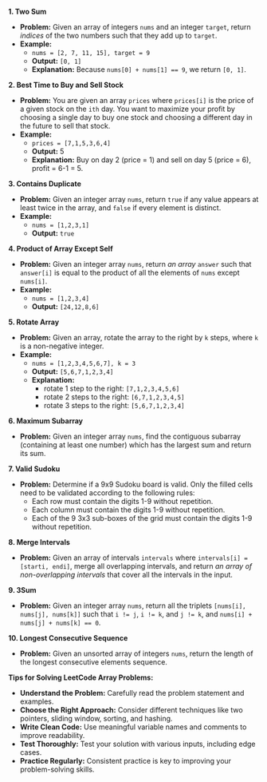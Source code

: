 **1. Two Sum**

* **Problem:** Given an array of integers `nums` and an integer `target`, return *indices* of the two numbers such that they add up to `target`.
* **Example:**
    * `nums = [2, 7, 11, 15], target = 9`
    * **Output:** `[0, 1]`
    * **Explanation:** Because `nums[0] + nums[1] == 9`, we return `[0, 1]`.

**2. Best Time to Buy and Sell Stock**

* **Problem:** You are given an array `prices` where `prices[i]` is the price of a given stock on the `ith` day. You want to maximize your profit by choosing a single day to buy one stock and choosing a different day in the future to sell that stock.
* **Example:**
    * `prices = [7,1,5,3,6,4]`
    * **Output:** 5
    * **Explanation:** Buy on day 2 (price = 1) and sell on day 5 (price = 6), profit = 6-1 = 5.

**3. Contains Duplicate**

* **Problem:** Given an integer array `nums`, return `true` if any value appears at least twice in the array, and `false` if every element is distinct.
* **Example:**
    * `nums = [1,2,3,1]`
    * **Output:** `true`

**4. Product of Array Except Self**

* **Problem:** Given an integer array `nums`, return *an array* `answer` such that `answer[i]` is equal to the product of all the elements of `nums` except `nums[i]`.
* **Example:**
    * `nums = [1,2,3,4]`
    * **Output:** `[24,12,8,6]`

**5. Rotate Array**

* **Problem:** Given an array, rotate the array to the right by `k` steps, where `k` is a non-negative integer.
* **Example:**
    * `nums = [1,2,3,4,5,6,7], k = 3`
    * **Output:** `[5,6,7,1,2,3,4]`
    * **Explanation:**
        * rotate 1 step to the right: `[7,1,2,3,4,5,6]`
        * rotate 2 steps to the right: `[6,7,1,2,3,4,5]`
        * rotate 3 steps to the right: `[5,6,7,1,2,3,4]`

**6. Maximum Subarray**

* **Problem:** Given an integer array `nums`, find the contiguous subarray (containing at least one number) which has the largest sum and return its sum.

**7. Valid Sudoku**

* **Problem:** Determine if a 9x9 Sudoku board is valid. Only the filled cells need to be validated according to the following rules:
    * Each row must contain the digits 1-9 without repetition.
    * Each column must contain the digits 1-9 without repetition.
    * Each of the 9 3x3 sub-boxes of the grid must contain the digits 1-9 without repetition.

**8. Merge Intervals**

* **Problem:** Given an array of intervals `intervals` where `intervals[i] = [starti, endi]`, merge all overlapping intervals, and return *an array of non-overlapping intervals* that cover all the intervals in the input.

**9. 3Sum**

* **Problem:** Given an integer array `nums`, return all the triplets `[nums[i], nums[j], nums[k]]` such that `i != j`, `i != k`, and `j != k`, and `nums[i] + nums[j] + nums[k] == 0`.

**10. Longest Consecutive Sequence**

* **Problem:** Given an unsorted array of integers `nums`, return the length of the longest consecutive elements sequence.


**Tips for Solving LeetCode Array Problems:**

* **Understand the Problem:** Carefully read the problem statement and examples.
* **Choose the Right Approach:** Consider different techniques like two pointers, sliding window, sorting, and hashing.
* **Write Clean Code:** Use meaningful variable names and comments to improve readability.
* **Test Thoroughly:** Test your solution with various inputs, including edge cases.
* **Practice Regularly:** Consistent practice is key to improving your problem-solving skills.
